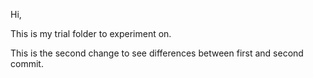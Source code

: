 Hi,

This is my trial folder to experiment on.

This is the second change to see differences between first 
and second commit.

